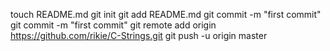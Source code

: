 touch README.md
git init
git add README.md
git commit -m "first commit"
git commit -m "first commit"
git remote add origin https://github.com/rikie/C-Strings.git
git push -u origin master
